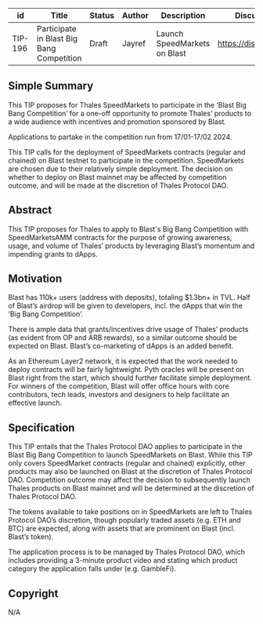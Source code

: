 | id | Title | Status | Author | Description | Discussions to | Created |
| ----------- | ----------- | ----------- | ----------- | ----------- | ----------- | ----------- |
| TIP-196 | Participate in Blast Big Bang Competition | Draft | Jayref | Launch SpeedMarkets on Blast | https://discord.gg/thales | 2024-01-25

## Simple Summary


This TIP proposes for Thales SpeedMarkets to participate in the ‘Blast Big Bang Competition’ for a one-off opportunity to promote Thales’ products to a wide audience with incentives and promotion sponsored by Blast.

Applications to partake in the competition run from 17/01-17/02 2024.

This TIP calls for the deployment of SpeedMarkets contracts (regular and chained) on Blast testnet to participate in the competition. SpeedMarkets are chosen due to their relatively simple deployment. The decision on whether to deploy on Blast mainnet may be affected by competition outcome, and will be made at the discretion of Thales Protocol DAO.



## Abstract


This TIP proposes for Thales to apply to Blast's Big Bang Competition with SpeedMarketsAMM contracts for the purpose of growing awareness, usage, and volume of Thales’ products by leveraging Blast’s momentum and impending grants to dApps.


## Motivation


Blast has 110k+ users (address with deposits), totaling $1.3bn+ in TVL. Half of Blast’s airdrop will be given to developers, incl. the dApps that win the ‘Big Bang Competition’. 

There is ample data that grants/incentives drive usage of Thales’ products (as evident from OP and ARB rewards), so a similar outcome should be expected on Blast. Blast’s co-marketing of dApps is an added benefit.
 
As an Ethereum Layer2 network, it is expected that the work needed to deploy contracts will be fairly lightweight. 
Pyth oracles will be present on Blast right from the start, which should further facilitate simple deployment.
For winners of the competition, Blast will offer office hours with core contributors, tech leads, investors and designers to help facilitate an effective launch.



## Specification

This TIP entails that the Thales Protocol DAO applies to participate in the Blast Big Bang Competition to launch SpeedMarkets on Blast. 
While this TIP only covers SpeedMarket contracts (regular and chained) explicitly, other products may also be launched on Blast at the discretion of Thales Protocol DAO. 
Competition outcome may affect the decision to subsequently launch Thales products on Blast mainnet and will be determined at the discretion of Thales Protocol DAO.

The tokens available to take positions on in SpeedMarkets are left to Thales Protocol DAO’s discretion, though popularly traded assets (e.g. ETH and BTC) are expected, along with assets that are prominent on Blast (incl. Blast’s token).

The application process is to be managed by Thales Protocol DAO, which includes providing a 3-minute product video and stating which product category the application falls under (e.g. GambleFi).



## Copyright

N/A
